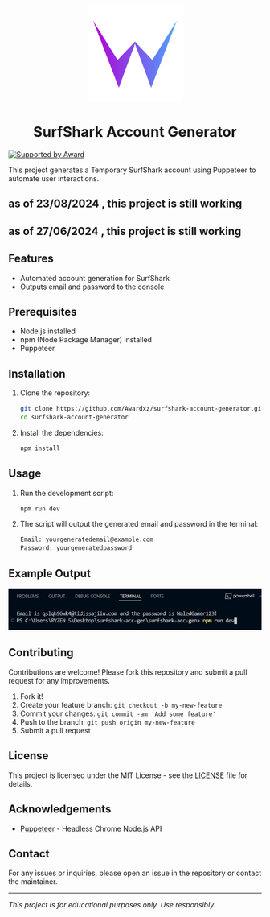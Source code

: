 <div align="center">
  <img src="https://raw.githubusercontent.com/Awardxz/waledFPS/main/waled.ico?token=GHSAT0AAAAAACMF2E7TWT3GAWEVLHUAEAMIZR6WXRA" width="190">
  <h1>SurfShark Account Generator</h1>
</div>


[![Supported by Award](https://img.shields.io/badge/Supported%20by-Award-blue)](https://github.com/Awardxz)

This project generates a Temporary SurfShark account using Puppeteer to automate user interactions.


## as of 23/08/2024 , this project is still working

## as of 27/06/2024 , this project is still working

## Features

- Automated account generation for SurfShark
- Outputs email and password to the console

## Prerequisites

- Node.js installed
- npm (Node Package Manager) installed
- Puppeteer

## Installation

1. Clone the repository:

    ```sh
    git clone https://github.com/Awardxz/surfshark-account-generator.git
    cd surfshark-account-generator
    ```

2. Install the dependencies:

    ```sh
    npm install
    ```

## Usage

1. Run the development script:

    ```sh
    npm run dev
    ```

2. The script will output the generated email and password in the terminal:

    ```sh
    Email: yourgeneratedemail@example.com
    Password: yourgeneratedpassword
    ```

## Example Output

![Example Output](https://raw.githubusercontent.com/Awardxz/surfshark-acc-gen/main/images-example/example.png?token=GHSAT0AAAAAACMF2E7SEJMICO4TSON37F72ZUPZZGQ)

## Contributing

Contributions are welcome! Please fork this repository and submit a pull request for any improvements.

1. Fork it!
2. Create your feature branch: `git checkout -b my-new-feature`
3. Commit your changes: `git commit -am 'Add some feature'`
4. Push to the branch: `git push origin my-new-feature`
5. Submit a pull request

## License

This project is licensed under the MIT License - see the [LICENSE](LICENSE) file for details.

## Acknowledgements

- [Puppeteer](https://github.com/puppeteer/puppeteer) - Headless Chrome Node.js API

## Contact

For any issues or inquiries, please open an issue in the repository or contact the maintainer.

---

*This project is for educational purposes only. Use responsibly.*
